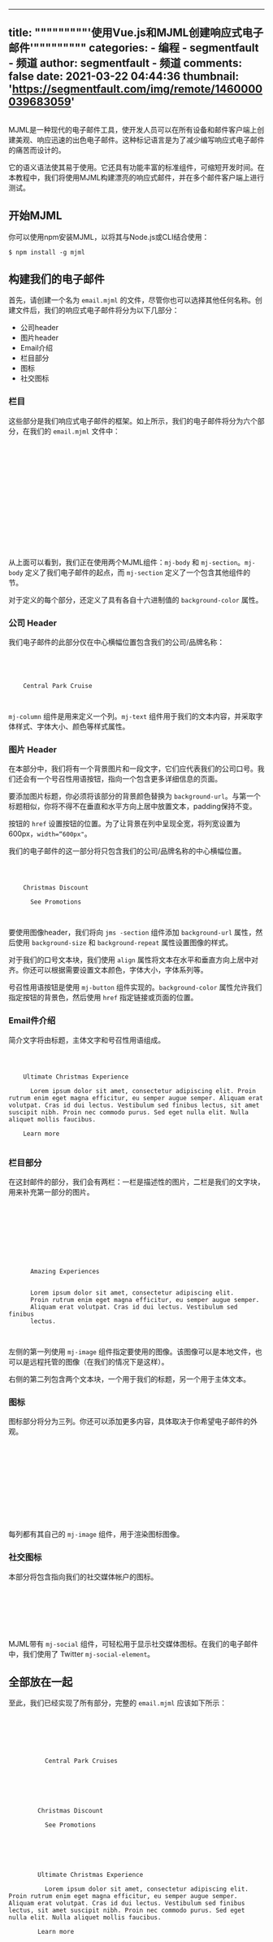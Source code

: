 
---
title: """""""""'使用Vue.js和MJML创建响应式电子邮件'"""""""""
categories: 
    - 编程
    - segmentfault - 频道
author: segmentfault - 频道
comments: false
date: 2021-03-22 04:44:36
thumbnail: 'https://segmentfault.com/img/remote/1460000039683059'
---

<div>   
<p><span class="img-wrap"><img class="lazy" src="https://segmentfault.com/img/remote/1460000039683059" alt title referrerpolicy="no-referrer"></span></p><p>MJML是一种现代的电子邮件工具，使开发人员可以在所有设备和邮件客户端上创建美观、响应迅速的出色电子邮件。这种标记语言是为了减少编写响应式电子邮件的痛苦而设计的。</p><p>它的语义语法使其易于使用。它还具有功能丰富的标准组件，可缩短开发时间。在本教程中，我们将使用MJML构建漂亮的响应式邮件，并在多个邮件客户端上进行测试。</p><h2>开始MJML</h2><p>你可以使用npm安装MJML，以将其与Node.js或CLI结合使用：</p><pre><code class="shell">$ npm install -g mjml</code></pre><h2>构建我们的电子邮件</h2><p>首先，请创建一个名为 <code>email.mjml</code> 的文件，尽管你也可以选择其他任何名称。创建文件后，我们的响应式电子邮件将分为以下几部分：</p><ul><li>公司header</li><li>图片header</li><li>Email介绍</li><li>栏目部分</li><li>图标</li><li>社交图标</li></ul><h3>栏目</h3><p>这些部分是我们响应式电子邮件的框架。如上所示，我们的电子邮件将分为六个部分，在我们的 <code>email.mjml</code> 文件中：</p><pre><code class="html"><mjml>
  <mj-body>
    <!-- 公司 Header -->
    <mj-section background-color="#f0f0f0"></mj-section>
    <!-- 图片 Header -->
    <mj-section background-color="#f0f0f0"></mj-section>
    <!-- Email 介绍 -->
    <mj-section background-color="#fafafa"></mj-section>
    <!-- 栏目部分 -->
    <mj-section background-color="white"></mj-section>
    <!-- 图标 -->
    <mj-section background-color="#fbfbfb"></mj-section>
    <!-- 社交图标 -->
    <mj-section background-color="#f0f0f0"></mj-section>
  </mj-body>
</mjml></code></pre><p>从上面可以看到，我们正在使用两个MJML组件：<code>mj-body</code> 和 <code>mj-section</code>。<code>mj-body</code> 定义了我们电子邮件的起点，而 <code>mj-section</code> 定义了一个包含其他组件的节。</p><p>对于定义的每个部分，还定义了具有各自十六进制值的 <code>background-color</code> 属性。</p><h3>公司 Header</h3><p>我们电子邮件的此部分仅在中心横幅位置包含我们的公司/品牌名称：</p><pre><code class="html"><!-- 公司 Header -->
<mj-section background-color="#f0f0f0">
  <mj-column>
    <mj-text  font-style="bold"
        font-size="20px"
        align="center"
        color="#626262">
    Central Park Cruise
    </mj-text>
  </mj-column>
</mj-section></code></pre><p><code>mj-column</code> 组件是用来定义一个列。<code>mj-text</code> 组件用于我们的文本内容，并采取字体样式、字体大小、颜色等样式属性。</p><h3>图片 Header</h3><p>在本部分中，我们将有一个背景图片和一段文字，它们应代表我们的公司口号。我们还会有一个号召性用语按钮，指向一个包含更多详细信息的页面。</p><p>要添加图片标题，你必须将该部分的背景颜色替换为 <code>background-url</code>。与第一个标题相似，你将不得不在垂直和水平方向上居中放置文本，padding保持不变。</p><p>按钮的 <code>href</code> 设置按钮的位置。为了让背景在列中呈现全宽，将列宽设置为600px，<code>width=“600px"</code>。</p><p>我们的电子邮件的这一部分将只包含我们的公司/品牌名称的中心横幅位置。</p><pre><code class="html"><!-- Image Header -->
<mj-section background-url="https://ca-times.brightspotcdn.com/dims4/default/2af165c/2147483647/strip/true/crop/2048x1363+0+0/resize/1440x958!/quality/90/?url=https%3A%2F%2Fwww.trbimg.com%2Fimg-4f561d37%2Fturbine%2Forl-disneyfantasy720120306062055"
            background-size="cover"
            background-repeat="no-repeat">
  <mj-column width="600px">
    <mj-text  align="center"
             color="#fff"
             font-size="40px"
             font-family="Helvetica Neue">Christmas Discount</mj-text>
    <mj-button background-color="#F63A4D" href="#">
      See Promotions
    </mj-button>
  </mj-column>
</mj-section></code></pre><p>要使用图像header，我们将向 <code>jms -section</code> 组件添加 <code>background-url</code> 属性，然后使用 <code>background-size</code> 和 <code>background-repeat</code> 属性设置图像的样式。</p><p>对于我们的口号文本块，我们使用 <code>align</code> 属性将文本在水平和垂直方向上居中对齐。你还可以根据需要设置文本颜色，字体大小，字体系列等。</p><p>号召性用语按钮是使用 <code>mj-button</code> 组件实现的。<code>background-color</code> 属性允许我们指定按钮的背景色，然后使用 <code>href</code> 指定链接或页面的位置。</p><h3>Email件介绍</h3><p>简介文字将由标题，主体文字和号召性用语组成。</p><pre><code class="html"><!-- Intro text -->
<mj-section background-color="#fafafa">
  <mj-column width="400px">
    <mj-text font-style="bold"
             font-size="20px"
             font-family="Helvetica Neue"
             color="#626262">Ultimate Christmas Experience</mj-text>
    <mj-text color="#525252">
      Lorem ipsum dolor sit amet, consectetur adipiscing elit. Proin rutrum enim eget magna efficitur, eu semper augue semper. Aliquam erat volutpat. Cras id dui lectus. Vestibulum sed finibus lectus, sit amet suscipit nibh. Proin nec commodo purus. Sed eget nulla elit. Nulla aliquet mollis faucibus.
    </mj-text>
    <mj-button background-color="#F45E43" href="#">Learn more</mj-button>
  </mj-column>
</mj-section></code></pre><h3>栏目部分</h3><p>在这封邮件的部分，我们会有两栏：一栏是描述性的图片，二栏是我们的文字块，用来补充第一部分的图片。</p><pre><code class="html"><!-- Side image -->
<mj-section background-color="white">
  <!-- Left image -->
  <mj-column>
    <mj-image width="200px"
              src="https://navis-consulting.com/wp-content/uploads/2019/09/Cruise1-1.png"/>
  </mj-column>
  <!-- right paragraph -->
  <mj-column>
    <mj-text font-style="bold"
             font-size="20px"
             font-family="Helvetica Neue"
             color="#626262">
      Amazing Experiences
    </mj-text>
    <mj-text color="#525252">
      Lorem ipsum dolor sit amet, consectetur adipiscing elit. 
      Proin rutrum enim eget magna efficitur, eu semper augue semper. 
      Aliquam erat volutpat. Cras id dui lectus. Vestibulum sed finibus 
      lectus.
    </mj-text>
  </mj-column>
</mj-section></code></pre><p>左侧的第一列使用 <code>mj-image</code> 组件指定要使用的图像。该图像可以是本地文件，也可以是远程托管的图像（在我们的情况下是这样）。</p><p>右侧的第二列包含两个文本块，一个用于我们的标题，另一个用于主体文本。</p><h3>图标</h3><p>图标部分将分为三列。你还可以添加更多内容，具体取决于你希望电子邮件的外观。</p><pre><code class="html"><!-- Icons -->
<mj-section background-color="#fbfbfb">
  <mj-column>
    <mj-image width="100px" src="https://191n.mj.am/img/191n/3s/x0l.png" />
  </mj-column>
  <mj-column>
    <mj-image width="100px" src="https://191n.mj.am/img/191n/3s/x01.png" />
  </mj-column>
  <mj-column>
    <mj-image width="100px" src="https://191n.mj.am/img/191n/3s/x0s.png" />
  </mj-column>
</mj-section></code></pre><p>每列都有其自己的 <code>mj-image</code> 组件，用于渲染图标图像。</p><h3>社交图标</h3><p>本部分将包含指向我们的社交媒体帐户的图标。</p><pre><code class="html"><mj-section background-color="#e7e7e7">
  <mj-column>
    <mj-social>
      <mj-social-element name="instagram" />
    </mj-social>
  </mj-column>
</mj-section></code></pre><p>MJML带有 <code>mj-social</code> 组件，可轻松用于显示社交媒体图标。在我们的电子邮件中，我们使用了 Twitter <code>mj-social-element</code>。</p><h2>全部放在一起</h2><p>至此，我们已经实现了所有部分，完整的 <code>email.mjml</code> 应该如下所示：</p><pre><code class="html"><mjml>
  <mj-body>
    <!-- Company Header -->
    <mj-section background-color="#f0f0f0">
      <mj-column>
        <mj-text  font-style="bold"
                 font-size="20px"
                 align="center"
                 color="#626262">
          Central Park Cruises
        </mj-text>
      </mj-column>
    </mj-section>
    <!-- Image Header -->
    <mj-section background-url="https://ca-times.brightspotcdn.com/dims4/default/2af165c/2147483647/strip/true/crop/2048x1363+0+0/resize/1440x958!/quality/90/?url=https%3A%2F%2Fwww.trbimg.com%2Fimg-4f561d37%2Fturbine%2Forl-disneyfantasy720120306062055"
                background-size="cover"
                background-repeat="no-repeat">
      <mj-column width="600px">
        <mj-text  align="center"
                 color="#fff"
                 font-size="40px"
                 font-family="Helvetica Neue">Christmas Discount</mj-text>
        <mj-button background-color="#F63A4D" href="#">
          See Promotions
        </mj-button>
      </mj-column>
    </mj-section>
    <!-- Email Introduction -->
    <mj-section background-color="#fafafa">
      <mj-column width="400px">
        <mj-text font-style="bold"
                 font-size="20px"
                 font-family="Helvetica Neue"
                 color="#626262">Ultimate Christmas Experience</mj-text>
        <mj-text color="#525252">
          Lorem ipsum dolor sit amet, consectetur adipiscing elit. Proin rutrum enim eget magna efficitur, eu semper augue semper. Aliquam erat volutpat. Cras id dui lectus. Vestibulum sed finibus lectus, sit amet suscipit nibh. Proin nec commodo purus. Sed eget nulla elit. Nulla aliquet mollis faucibus.
        </mj-text>
        <mj-button background-color="#F45E43" href="#">Learn more</mj-button>
      </mj-column>
    </mj-section>
    <!-- Columns section -->
    <mj-section background-color="white">
      <!-- Left image -->
      <mj-column>
        <mj-image width="200px"
                  src="https://navis-consulting.com/wp-content/uploads/2019/09/Cruise1-1.png"/>
      </mj-column>
      <!-- right paragraph -->
      <mj-column>
        <mj-text font-style="bold"
                 font-size="20px"
                 font-family="Helvetica Neue"
                 color="#626262">
          Amazing Experiences
        </mj-text>
        <mj-text color="#525252">
          Lorem ipsum dolor sit amet, consectetur adipiscing elit. 
          Proin rutrum enim eget magna efficitur, eu semper augue semper. 
          Aliquam erat volutpat. Cras id dui lectus. Vestibulum sed finibus 
          lectus.
        </mj-text>
      </mj-column>
    </mj-section>
    <!-- Icons -->
    <mj-section background-color="#fbfbfb">
      <mj-column>
        <mj-image width="100px" src="https://191n.mj.am/img/191n/3s/x0l.png" />
      </mj-column>
      <mj-column>
        <mj-image width="100px" src="https://191n.mj.am/img/191n/3s/x01.png" />
      </mj-column>
      <mj-column>
        <mj-image width="100px" src="https://191n.mj.am/img/191n/3s/x0s.png" />
      </mj-column>
    </mj-section>
    <!-- Social icons -->
    <mj-section background-color="#e7e7e7">
      <mj-column>
        <mj-social>
          <mj-social-element name="instagram" />
        </mj-social>
      </mj-column>
    </mj-section>
  </mj-body>
</mjml></code></pre><h2>运行我们的应用程序</h2><p>现在我们已经完成了电子邮件的构建，我们可以继续对其进行编译以查看其外观。为此，我们在终端中键入以下内容：</p><pre><code class="shell">mjml -r email.mjml -o .</code></pre><ul><li><code>-r</code>：允许MJML读取和编译我们的 <code>mjml</code> 文件</li><li><code>-o .</code>：告诉MJML将编译后的 <code>mjml</code> 输出保存到同一目录中</li></ul><p>MJML完成编译后，你现在应该在同一目录中看到一个 <code>email.html</code> 文件。 使用你喜欢的电子邮件客户端或浏览器打开它，它的外观应类似于下图：</p><p><span class="img-wrap"><img class="lazy" src="https://segmentfault.com/img/remote/1460000039683058" alt title referrerpolicy="no-referrer"></span></p><h2>总结</h2><p>正如我们刚才看到的，MJML帮助我们生成跨多个浏览器和客户机响应的高质量、漂亮的HTML电子邮件。</p><hr><p><span class="img-wrap"><img class="lazy" src="https://segmentfault.com/img/bVcKH67" alt="image" title="image" referrerpolicy="no-referrer"></span></p>  
</div>
            
